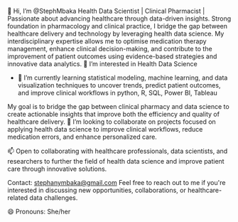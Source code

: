👋 Hi, I’m @StephMbaka
Health Data Scientist | Clinical Pharmacist | Passionate about advancing healthcare through data-driven insights.
Strong foundation in pharmacology and clinical practice, I bridge the gap between healthcare delivery and technology by leveraging health data science.
My interdisciplinary expertise allows me to optimise medication therapy management, enhance clinical decision-making, and contribute to the improvement of patient outcomes using evidence-based strategies and innovative data analytics.
👀 I’m interested in Health Data Science
- 🌱 I’m currently learning statistical modeling, machine learning, and data visualization techniques to uncover trends, predict patient outcomes, and improve clinical workflows in python, R, SQL, Power BI, Tableau


My goal is to bridge the gap between clinical pharmacy and data science to create actionable insights that improve both the efficiency and quality of healthcare delivery.
💞️ I’m looking to collaborate on projects focused on applying health data science to improve clinical workflows, reduce medication errors, and enhance personalized care.

📫 Open to collaborating with healthcare professionals, data scientists, and researchers to further the field of health data science and improve patient care through innovative solutions.


Contact: stephanymbaka@gmail.com
Feel free to reach out to me if you're interested in discussing new opportunities, collaborations, or healthcare-related data challenges.


😄 Pronouns: She/her


<!---
StephMbaka/StephMbaka is a ✨ special ✨ repository because its `README.md` (this file) appears on your GitHub profile.
You can click the Preview link to take a look at your changes.
--->
